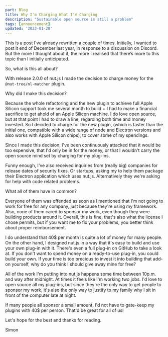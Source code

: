 ```yaml
---
part: Blog
title: Why I'm Charging What I'm Charging
description: "Sustainable open source is still a problem"
tags: [announcement]
updated: '2023-01-28'
---
```


This is a post I've already rewritten a couple of times. 
Initially, I wanted to post it end of December last year, in response to a discussion on Discord. 
But the more I thought about it, the more I realised that there’s more to this topic than I initially anticipated.

So, what is this all about?

With release 2.0.0 of nut.js I made the decision to charge money for the `@nut-tree/nl-matcher` plugin.

Why did I make this decision?

Because the whole refactoring and the new plugin to achieve full Apple Silicon support took me several month to build + I had to make a financial sacrifice to get ahold of an Apple Silicon machine. 
I do love open source, but at that point I had to draw a line, regarding both time and money invested. 
So I decided to charge for the new plugin, (which is faster than the initial one, compatible with a wide range of node and Electron versions and also works with Apple Silicon chips), to cover some of my spendings.

Since I made this decision, I've been continuously attacked that it would be too expensive, that I'd only be in for the money, or that I wouldn't carry the open source mind set by charging for my plug-ins.

Funny enough, I've also received inquiries from (really big) companies for release dates of security fixes. 
Or startups, asking my to help them package their Electron application which uses nut.js. 
Alternatively they we're asking for help with code related problems.

What all of them have in common? 

Everyone of them was offended as soon as I mentioned that I'm not going to work for free for any company, just because they're using my framework. 
Also, none of them cared to sponsor my work, even though they were building products around it.
Overall, this is fine, that's also what the license I chose permits, but if you want me to fix your problems, you better think about proper reimbursement.

I do understand that 40$ per month is quite a lot of money for many people. 
On the other hand, I designed nut.js in a way that it's easy to build and use your own plug-in with it. 
There's even a full plug-in on GitHub to take a look at.
If you don't want to spend money on a ready-to-use plug-in, you could build your own. 
If your time is too precious to invest it into building that add-on yourself, why do you think I should give away mine for free?

All of the work I'm putting into nut.js happens some time between 10p.m. and way after midnight. 
At times it feels like I'm working two jobs. 
I'd love to open source all my plug-ins, but since they're the only way to get people to sponsor my work, it's also the only way to justify to my family why I sit in front of the computer late at night.

If many people all sponsor a small amount, I'd not have to gate-keep my plugins with 40$ per person. 
That'd be great for all of us!

Let's hope for the best and thanks for reading.

Simon